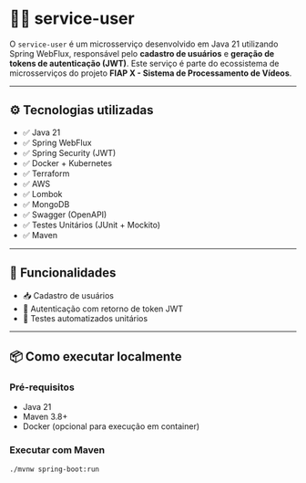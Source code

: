 # 🧑‍💻 service-user

O `service-user` é um microsserviço desenvolvido em Java 21 utilizando Spring WebFlux, responsável pelo **cadastro de usuários** e **geração de tokens de autenticação (JWT)**. Este serviço é parte do ecossistema de microsserviços do projeto **FIAP X - Sistema de Processamento de Vídeos**.

---

## ⚙️ Tecnologias utilizadas

- ✅ Java 21
- ✅ Spring WebFlux
- ✅ Spring Security (JWT)
- ✅ Docker + Kubernetes
- ✅ Terraform
- ✅ AWS
- ✅ Lombok
- ✅ MongoDB
- ✅ Swagger (OpenAPI)
- ✅ Testes Unitários (JUnit + Mockito)
- ✅ Maven

---

## 🚀 Funcionalidades

- 📥 Cadastro de usuários
- 🔐 Autenticação com retorno de token JWT
- 🧪 Testes automatizados unitários

---

## 📦 Como executar localmente

### Pré-requisitos

- Java 21
- Maven 3.8+
- Docker (opcional para execução em container)

### Executar com Maven

```bash
./mvnw spring-boot:run
